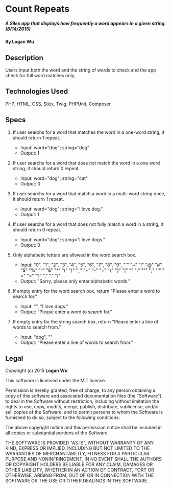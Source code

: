 # Count Repeats

##### A Silex app that displays how frequently a word appears in a given string. (8/14/2015)

#### By Logan Wu

## Description
Users input both the word and the string of words to check and the app check for full word matches only.

## Technologies Used

PHP, HTML, CSS, Silex, Twig, PHPUnit, Composer

## Specs

1. If user searchs for a word that matches the word in a one-word string, it should return 1 repeat.
    * Input: word="dog"; string="dog"
    * Output: 1

2. If user searchs for a word that does not match the word in a one word string, it should return 0 repeat.
    * Input: word="dog"; string="cat"
    * Output: 0

3. If user searchs for a word that match a word in a multi-word string once, it should return 1 repeat.
    * Input: word="dog"; string="I love dog."
    * Output: 1

3. If user searchs for a word that does not fully match a word in a string, it should return 0 repeat.
    * Input: word="dog"; string="I love dogs."
    * Output: 0

4. Only alphabetic letters are allowed in the word search box.
    * Input: "0", "1", "2", "3", "4", "5", "6", "7", "8", "9", "`" "~" "!" "@" "#" "$" "%" "^" "&" "*" "(" ")" "_" "+" "-" "=" "{" "}" "|" "\" ":" """ ";" "'" "<" ">" "?" "," "." "/"
    * Output: "Sorry, please only enter alphabetic words."

5. If empty entry for the word search box, return "Please enter a word to search for."
    * Input: "", "I love dogs."
    * Output: "Please enter a word to search for."

6. If empty entry for the string search box, return "Please enter a line of words to search from."
    * Input: "dog", ""
    * Output: "Please enter a line of words to search from."

## Legal

Copyright (c) 2015 **Logan Wu**

This software is licensed under the MIT license.

Permission is hereby granted, free of charge, to any person obtaining a copy of this software and associated documentation files (the "Software"), to deal in the Software without restriction, including without limitation the rights to use, copy, modify, merge, publish, distribute, sublicense, and/or sell copies of the Software, and to permit persons to whom the Software is furnished to do so, subject to the following conditions:

The above copyright notice and this permission notice shall be included in all copies or substantial portions of the Software.

THE SOFTWARE IS PROVIDED "AS IS", WITHOUT WARRANTY OF ANY KIND, EXPRESS OR IMPLIED, INCLUDING BUT NOT LIMITED TO THE WARRANTIES OF MERCHANTABILITY, FITNESS FOR A PARTICULAR PURPOSE AND NONINFRINGEMENT. IN NO EVENT SHALL THE AUTHORS OR COPYRIGHT HOLDERS BE LIABLE FOR ANY CLAIM, DAMAGES OR OTHER LIABILITY, WHETHER IN AN ACTION OF CONTRACT, TORT OR OTHERWISE, ARISING FROM, OUT OF OR IN CONNECTION WITH THE SOFTWARE OR THE USE OR OTHER DEALINGS IN THE SOFTWARE.
